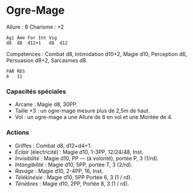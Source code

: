 # Ogre-Mage

Allure : 8
Charisme : +2

	Agi	Âme	For	Int	Vig
	d8	d8	d12+1	d8	d12

Compétences : Combat d8, Intimidation d10+2, Magie d10, Perception d6, Persuasion d8+2, Sarcasmes d8.

	PAR	RES
	6	11

### Capacités spéciales
- Arcane : Magie d8, 30PP.
- Taille +3 : un ogre-mage mesure plus de 2,5m de haut.
- Vol : un ogre-mage a une Allure de 8 en vol et une Montée de 4.

### Actions
- Griffes : Combat d8, d12+d4+1.
- _Eclair_ (électricité) : Magie d10, 1-3PP, 12/24/48, Inst.
- _Invisibilité_ : Magie d10, PP — (à volonté), portée P, 3 (1/rd).
- _Intangibilité_ : Magie d10, 5PP, portée T, 3 (2/rd).
- _Ravage_ : Magie d10, 2-4PP, 16, Inst.
- _Télékinésie_ : Magie d10, 5PP Portée 6, 3 (1 / rd).
- _Ténèbres_ : Magie d10, 2PP, Portée 8, 3 (1 / rd).
